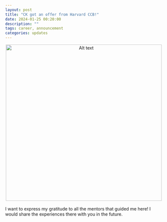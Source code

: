 ```yaml
---
layout: post
title: "CK got an offer from Harvard CCB!"
date: 2024-01-25 00:20:00
description: ""
tags: career, announcement
categories: updates
---
```

<div style="text-align: center;">
    <img src="../image.png" alt="Alt text" title="accept" style="width: 500px; max-width: 100%; height: auto; display: block; margin: 0 auto;">
</div>
<br>
I want to express my gratitude to all the mentors that guided me here!
I would share the experiences there with you in the future.

